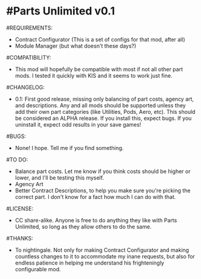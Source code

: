 #Parts Unlimited v0.1
==============

#REQUIREMENTS:
- Contract Configurator (This is a set of configs for that mod, after all)
- Module Manager (but what doesn't these days?)

#COMPATIBILITY:
- This mod will hopefully be compatible with most if not all other part mods. I tested it quickly with KIS and it seems to work just fine.

#CHANGELOG:
- 0.1: First good release, missing only balancing of part costs, agency art, and descriptions. Any and all mods should be supported unless they add their own part categories (like Utilities, Pods, Aero, etc). This should be considered an ALPHA release. If you install this, expect bugs. If you uninstall it, expect odd results in your save games!

#BUGS:
- None! I hope. Tell me if you find something.

#TO DO:
- Balance part costs. Let me know if you think costs should be higher or lower, and I'll be testing this myself.
- Agency Art
- Better Contract Descriptions, to help you make sure you're picking the correct part. I don't know for a fact how much I can do with that.

#LICENSE:
- CC share-alike. Anyone is free to do anything they like with Parts Unlimited, so long as they allow others to do the same.

#THANKS:
- To nightingale. Not only for making Contract Configurator and making countless changes to it to accommodate my inane requests, but also for endless patience in helping me understand his frighteningly configurable mod.
